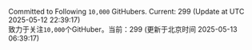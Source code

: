 Committed to Following `10,000` GitHubers. Current: <!-- FOLLOWING_COUNT -->299<!-- FOLLOWING_COUNT --> (Update at UTC <!-- LAST_UPDATED -->2025-05-12 22:39:17<!-- LAST_UPDATED -->)<br>
致力于关注`10,000`个GitHuber。当前：<!-- FOLLOWING_COUNT -->299<!-- FOLLOWING_COUNT --> (更新于北京时间 <!-- LAST_UPDATED_CST -->2025-05-13 06:39:17<!-- LAST_UPDATED_CST -->)
